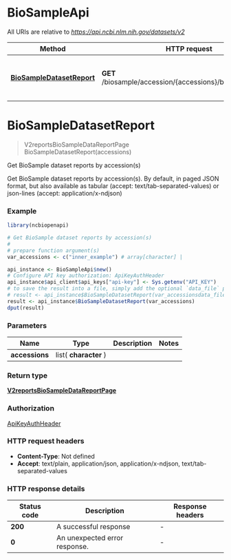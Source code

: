 # BioSampleApi

All URIs are relative to *https://api.ncbi.nlm.nih.gov/datasets/v2*

Method | HTTP request | Description
------------- | ------------- | -------------
[**BioSampleDatasetReport**](BioSampleApi.md#BioSampleDatasetReport) | **GET** /biosample/accession/{accessions}/biosample_report | Get BioSample dataset reports by accession(s)


# **BioSampleDatasetReport**
> V2reportsBioSampleDataReportPage BioSampleDatasetReport(accessions)

Get BioSample dataset reports by accession(s)

Get BioSample dataset reports by accession(s).  By default, in paged JSON format, but also available as tabular (accept: text/tab-separated-values) or json-lines (accept: application/x-ndjson)

### Example
```R
library(ncbiopenapi)

# Get BioSample dataset reports by accession(s)
#
# prepare function argument(s)
var_accessions <- c("inner_example") # array[character] | 

api_instance <- BioSampleApi$new()
# Configure API key authorization: ApiKeyAuthHeader
api_instance$api_client$api_keys["api-key"] <- Sys.getenv("API_KEY")
# to save the result into a file, simply add the optional `data_file` parameter, e.g.
# result <- api_instance$BioSampleDatasetReport(var_accessionsdata_file = "result.txt")
result <- api_instance$BioSampleDatasetReport(var_accessions)
dput(result)
```

### Parameters

Name | Type | Description  | Notes
------------- | ------------- | ------------- | -------------
 **accessions** | list( **character** )|  | 

### Return type

[**V2reportsBioSampleDataReportPage**](v2reportsBioSampleDataReportPage.md)

### Authorization

[ApiKeyAuthHeader](../README.md#ApiKeyAuthHeader)

### HTTP request headers

 - **Content-Type**: Not defined
 - **Accept**: text/plain, application/json, application/x-ndjson, text/tab-separated-values

### HTTP response details
| Status code | Description | Response headers |
|-------------|-------------|------------------|
| **200** | A successful response |  -  |
| **0** | An unexpected error response. |  -  |

